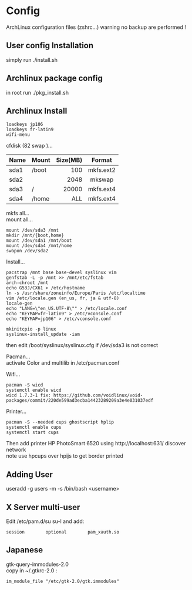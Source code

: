 Config
======

ArchLinux configuration files (zshrc...)
warning no backup are performed !

User config Installation
-------------------------

simply run ./install.sh

Archlinux package config
---------------------

in root run ./pkg_install.sh

Archlinux Install
-----------------------
```
loadkeys jp106
loadkeys fr-latin9
wifi-menu
```

cfdisk (82 swap )...  

| Name | Mount |Size(MB)| Format     |
| ---- | ----- | -----: | :--------: |
| sda1 | /boot |  100   | mkfs.ext2  |
| sda2 |       | 2048   | mkswap     |
| sda3 | /     | 20000  | mkfs.ext4  |
| sda4 | /home | ALL    | mkfs.ext4  |  

mkfs all...  
mount all...  
```
mount /dev/sda3 /mnt  
mkdir /mnt/{boot,home}  
mount /dev/sda1 /mnt/boot  
mount /dev/sda4 /mnt/home  
swapon /dev/sda2  
```
Install...
```
pacstrap /mnt base base-devel syslinux vim  
genfstab -L -p /mnt >> /mnt/etc/fstab  
arch-chroot /mnt  
echo G53J/CX61 > /etc/hostname  
ln -s /usr/share/zoneinfo/Europe/Paris /etc/localtime  
vim /etc/locale.gen (en_us, fr, ja & utf-8)  
locale-gen  
echo "LANG=\"en_US.UTF-8\"" > /etc/locale.conf  
echo "KEYMAP=fr-latin9" > /etc/vconsole.conf  
echo "KEYMAP=jp106" > /etc/vconsole.conf  

mkinitcpio -p linux  
syslinux-install_update -iam
```
then edit /boot/syslinux/syslinux.cfg if /dev/sda3 is not correct  

Pacman...  
activate Color and multilib in /etc/pacman.conf

Wifi...
```
pacman -S wicd  
systemctl enable wicd  
wicd 1.7.3-1 fix: https://github.com/voidlinux/void-packages/commit/220de599ad3ecba14423289209a3e4e031037edf  
```

Printer...
```
pacman -S --needed cups ghostscript hplip
systemctl enable cups
systemctl start cups
```
Then add printer HP PhotoSmart 6520 using http://localhost:631/ discover network  
note use hpcups over hpijs to get border printed   

Adding User
-----------
useradd -g users -m -s /bin/bash \<username\>  

X Server multi-user
-------------------
Edit /etc/pam.d/su su-l and add:  
```
session        optional        pam_xauth.so
```
Japanese
--------

gtk-query-immodules-2.0  
copy in ~/.gtkrc-2.0 :
```
im_module_file "/etc/gtk-2.0/gtk.immodules"
```
